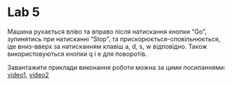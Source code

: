 # Lab 5
Машина рухається вліво та вправо після натискання кнопки “Go”, зупинятись при натисканні “Stop”, та  прискорюється-сповільнюється, іде вниз-вверх за натисканням клавіш a, d, s, w відповідно. Також використовуються кнопки  q і e для поворотів.

Завантажити приклади виконання роботи можна за цими посиланнями: [video1](examples/example1.mp4), [video2](examples/example2.mp4)
